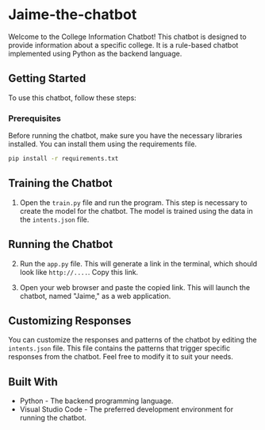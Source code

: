 # Jaime-the-chatbot
Welcome to the College Information Chatbot! This chatbot is designed to provide information about a specific college. It is a rule-based chatbot implemented using Python as the backend language.

## Getting Started

To use this chatbot, follow these steps:

### Prerequisites

Before running the chatbot, make sure you have the necessary libraries installed. You can install them using the requirements file.

```bash
pip install -r requirements.txt
```
## Training the Chatbot

1. Open the `train.py` file and run the program. This step is necessary to create the model for the chatbot. The model is trained using the data in the `intents.json` file.

## Running the Chatbot

2. Run the `app.py` file. This will generate a link in the terminal, which should look like `http://....`. Copy this link.

3. Open your web browser and paste the copied link. This will launch the chatbot, named "Jaime," as a web application.

## Customizing Responses

You can customize the responses and patterns of the chatbot by editing the `intents.json` file. This file contains the patterns that trigger specific responses from the chatbot. Feel free to modify it to suit your needs.

## Built With

- Python - The backend programming language.
- Visual Studio Code - The preferred development environment for running the chatbot.


